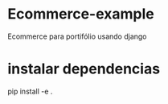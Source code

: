 # Ecommerce-example
Ecommerce para portifólio usando django

# instalar dependencias
pip install -e .
